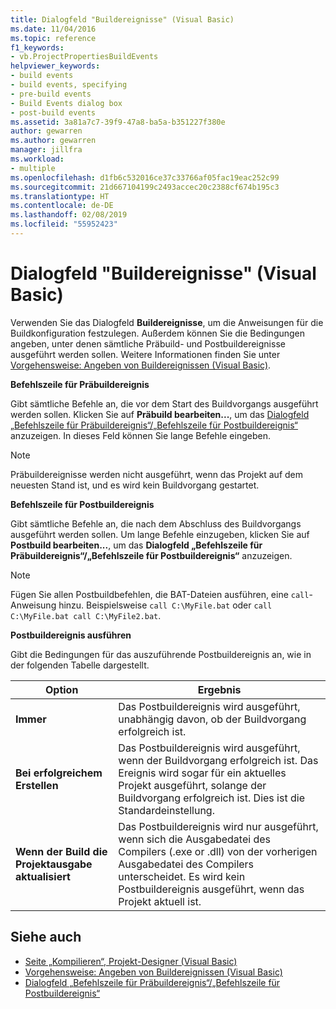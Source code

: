 ```yaml
---
title: Dialogfeld "Buildereignisse" (Visual Basic)
ms.date: 11/04/2016
ms.topic: reference
f1_keywords:
- vb.ProjectPropertiesBuildEvents
helpviewer_keywords:
- build events
- build events, specifying
- pre-build events
- Build Events dialog box
- post-build events
ms.assetid: 3a81a7c7-39f9-47a8-ba5a-b351227f380e
author: gewarren
ms.author: gewarren
manager: jillfra
ms.workload:
- multiple
ms.openlocfilehash: d1fb6c532016ce37c33766af05fac19eac252c99
ms.sourcegitcommit: 21d667104199c2493accec20c2388cf674b195c3
ms.translationtype: HT
ms.contentlocale: de-DE
ms.lasthandoff: 02/08/2019
ms.locfileid: "55952423"
---
```

# <a name="build-events-dialog-box-visual-basic"></a>Dialogfeld "Buildereignisse" (Visual Basic)

Verwenden Sie das Dialogfeld **Buildereignisse**, um die Anweisungen für die Buildkonfiguration festzulegen. Außerdem können Sie die Bedingungen angeben, unter denen sämtliche Präbuild- und Postbuildereignisse ausgeführt werden sollen. Weitere Informationen finden Sie unter [Vorgehensweise: Angeben von Buildereignissen (Visual Basic)](../../ide/how-to-specify-build-events-visual-basic.md).

**Befehlszeile für Präbuildereignis**

Gibt sämtliche Befehle an, die vor dem Start des Buildvorgangs ausgeführt werden sollen. Klicken Sie auf **Präbuild bearbeiten...**, um das [Dialogfeld „Befehlszeile für Präbuildereignis“/„Befehlszeile für Postbuildereignis“](../../ide/reference/pre-build-event-post-build-event-command-line-dialog-box.md) anzuzeigen. In dieses Feld können Sie lange Befehle eingeben.

> [!NOTE]
> Präbuildereignisse werden nicht ausgeführt, wenn das Projekt auf dem neuesten Stand ist, und es wird kein Buildvorgang gestartet.

**Befehlszeile für Postbuildereignis**

Gibt sämtliche Befehle an, die nach dem Abschluss des Buildvorgangs ausgeführt werden sollen. Um lange Befehle einzugeben, klicken Sie auf **Postbuild bearbeiten...**, um das **Dialogfeld „Befehlszeile für Präbuildereignis“/„Befehlszeile für Postbuildereignis“** anzuzeigen.

> [!NOTE]
> Fügen Sie allen Postbuildbefehlen, die BAT-Dateien ausführen, eine `call`-Anweisung hinzu. Beispielsweise `call C:\MyFile.bat` oder `call C:\MyFile.bat call C:\MyFile2.bat`.

**Postbuildereignis ausführen**

Gibt die Bedingungen für das auszuführende Postbuildereignis an, wie in der folgenden Tabelle dargestellt.

|Option|Ergebnis|
|------------|------------|
|**Immer**|Das Postbuildereignis wird ausgeführt, unabhängig davon, ob der Buildvorgang erfolgreich ist.|
|**Bei erfolgreichem Erstellen**|Das Postbuildereignis wird ausgeführt, wenn der Buildvorgang erfolgreich ist. Das Ereignis wird sogar für ein aktuelles Projekt ausgeführt, solange der Buildvorgang erfolgreich ist. Dies ist die Standardeinstellung.|
|**Wenn der Build die Projektausgabe aktualisiert**|Das Postbuildereignis wird nur ausgeführt, wenn sich die Ausgabedatei des Compilers (.exe or .dll) von der vorherigen Ausgabedatei des Compilers unterscheidet. Es wird kein Postbuildereignis ausgeführt, wenn das Projekt aktuell ist.|

## <a name="see-also"></a>Siehe auch

- [Seite „Kompilieren“, Projekt-Designer (Visual Basic)](../../ide/reference/compile-page-project-designer-visual-basic.md)
- [Vorgehensweise: Angeben von Buildereignissen (Visual Basic)](../../ide/how-to-specify-build-events-visual-basic.md)
- [Dialogfeld „Befehlszeile für Präbuildereignis“/„Befehlszeile für Postbuildereignis“](../../ide/reference/pre-build-event-post-build-event-command-line-dialog-box.md)